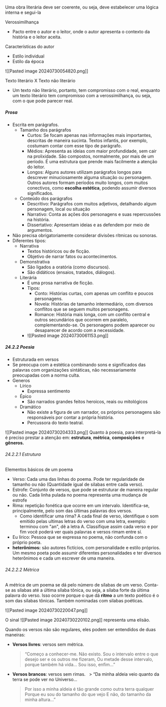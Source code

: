 Uma obra literária deve ser coerente, ou seja, deve estabelecer uma lógica interna e segui-la

Verossimilhança
- Pacto entre o autor e o leitor, onde o autor apresenta o contexto da história e o leitor aceita.

Características do autor

- Estilo individual
- Estilo da época

![[Pasted image 20240730054820.png]]

Texto literário X Texto não literário

- Um texto não literário, portanto, tem compromisso com o real, enquanto um texto literário tem compromisso com a verossimilhança, ou seja, com o que pode parecer real.

##### Prosa

- Escrita em parágrafos.
	- Tamanho dos parágrafos
		- Curtos: Se focam apenas nas informações mais importantes, descritas de maneira sucinta. Textos infantis, por exemplo, costumam contar com esse tipo de parágrafo.
		- Médios: Apresenta as ideias com maior profundidade, sem cair na prolixidade. São compostos, normalmente, por mais de um período. É uma estrutura que prende mais facilmente a atenção do leitor.
		- Longos: Alguns autores utilizam parágrafos longos para descrever minuciosamente alguma situação ou personagem. Outros autores formam períodos muito longos, com muitos conectivos, como **escolha estética**, podendo assumir diversos significados.
	- Conteúdo dos parágrafos
		- Descritivo: Parágrafos com muitos adjetivos, detalhando algum personagem, local ou situação
		- Narrativo: Conta as ações dos personagens e suas repercussões na história.
		- Dissertativo: Apresentam ideias e as defendem por meio de argumentos.
- Não precisa obrigatoriamente considerar divisões rítmicas ou sonoras.
- Diferentes tipos:
	- Narrativa
		- Textos históricos ou de ficção.
		- Objetivo de narrar fatos ou acontecimentos.
	- Demonstrativa
		- São ligados a oratória (como discursos).
		- São didáticos (ensaios, tratados, diálogos).
	- Literária
		- É uma prosa narrativa de ficção.
		- Tipos:
			- Conto: Histórias curtas, com apenas um conflito e poucos personagens.
			- Novela: Histórias de tamanho intermediário, com diversos conflitos que se seguem muitos personagens.
			- Romance: História mais longa, com um conflito central e outros secundários que ocorrem em paralelo, complementando-se. Os personagens podem aparecer ou desaparecer de acordo com a necessidade.
		- ![[Pasted image 20240730061153.png]]

##### 24.2.2 Poesia

- Estruturada em versos
- Se preocupa com a estética combinando sons e significados das palavras com organizações sintáticas, não necessariamente preocupadas com a norma culta.
- Generos
	- Lírico
		- Expressa sentimento
	- Épico
		- São narrados grandes feitos heroicos, reais ou mitológicos
	- Dramático
		- Não existe a figura de um narrador, os próprios personagens são responsáveis por contar a própria história.
		- Percussora do texto teatral.

![[Pasted image 20240730204333.png]]
Quanto à poesia, para interpretá-la é preciso prestar a atenção em: **estrutura**, **métrica**, **composições** e **gêneros.**

###### 24.2.2.1 Estrutura

Elementos básicos de um poema

- Verso: Cada uma das linhas do poema. Pode ter regularidade de tamanho ou não (Quantidade igual de silabas entre cada verso).
- Estrofe: Conjunto de versos, que pode se estruturar de maneira regular ou não. Cada linha pulada no poema representa uma mudança de estrofe
- Rima: repetição fonética que ocorre em um intervalo. Identifica-se, principalmente, pelo som das últimas palavras dos versos.
	- Como identificar uma rima? A cada final de verso, identifique o som emitido pelas ultimas letras do verso com uma letra, exemplo: terminou com "an", dê a letra A. Classifique assim cada verso e por fim você poderá ver quais palavras e versos rimam entre sí.
- Eu lírico: Pessoa que se expressa no poema, não confunda com o próprio poeta.
- **heterônimos:** são autores fictícios, com personalidade e estilo próprios. Um mesmo poeta pode assumir diferentes personalidades e ter diversos heterônimos e cada um escrever de uma maneira.

###### 24.2.2.2 Métrica

A métrica de um poema se dá pelo número de sílabas de um verso. Conta-se as sílabas até a última sílaba tônica, ou seja, a sílaba forte da última palavra do verso. Isso ocorre porque o que dá **ritmo** a um texto poético é o som das sílabas tônicas. Também nominadas com silabas poéticas.

![[Pasted image 20240730220047.png]]


O sinal ![[Pasted image 20240730220102.png]] representa uma elisão.

Quando os versos não são regulares, eles podem ser entendidos de duas maneiras:

- **Versos livres**: versos sem métrica.
    > “Começo a conhecer-me. Não existo.
    > Sou o intervalo entre o que desejo ser e os outros me fizeram,
    > Ou metade desse intervalo, porque também há vida…
    > Sou isso, enfim…”
- **Versos brancos**: versos sem rimas.
     > “Da minha aldeia veio quanto da terra se pode ver no Universo...
    > Por isso a minha aldeia é tão grande como outra terra qualquer
    > Porque eu sou do tamanho do que vejo
    > E não, do tamanho da minha altura...”
    
    